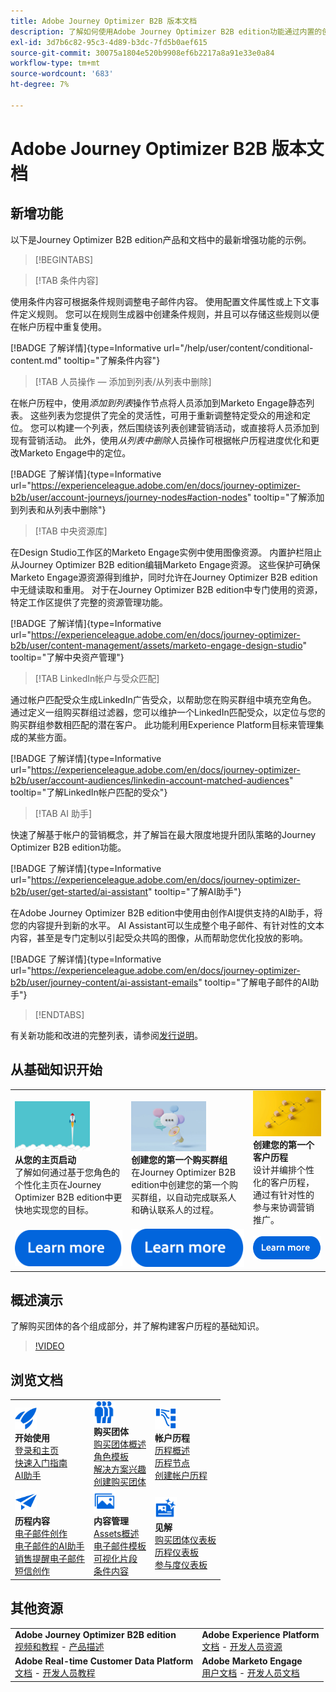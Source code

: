 ```yaml
---
title: Adobe Journey Optimizer B2B 版本文档
description: 了解如何使用Adobe Journey Optimizer B2B edition功能通过内置的创新型人工智能和行业领先的自动化功能编排帐户和购买团体历程。
exl-id: 3d7b6c82-95c3-4d89-b3dc-7fd5b0aef615
source-git-commit: 30075a1804e520b9908ef6b2217a8a91e33e0a84
workflow-type: tm+mt
source-wordcount: '683'
ht-degree: 7%

---
```


# Adobe Journey Optimizer B2B 版本文档

## 新增功能

以下是Journey Optimizer B2B edition产品和文档中的最新增强功能的示例。

>[!BEGINTABS]

>[!TAB 条件内容]

使用条件内容可根据条件规则调整电子邮件内容。 使用配置文件属性或上下文事件定义规则。 您可以在规则生成器中创建条件规则，并且可以存储这些规则以便在帐户历程中重复使用。

[!BADGE 了解详情]{type=Informative url="/help/user/content/conditional-content.md" tooltip="了解条件内容"}

>[!TAB 人员操作 — 添加到列表/从列表中删除]

在帐户历程中，使用&#x200B;_添加到列表_&#x200B;操作节点将人员添加到Marketo Engage静态列表。 这些列表为您提供了完全的灵活性，可用于重新调整特定受众的用途和定位。 您可以构建一个列表，然后围绕该列表创建营销活动，或直接将人员添加到现有营销活动。 此外，使用&#x200B;_从列表中删除_&#x200B;人员操作可根据帐户历程进度优化和更改Marketo Engage中的定位。

[!BADGE 了解详情]{type=Informative url="https://experienceleague.adobe.com/en/docs/journey-optimizer-b2b/user/account-journeys/journey-nodes#action-nodes" tooltip="了解添加到列表和从列表中删除"}

>[!TAB 中央资源库]

在Design Studio工作区的Marketo Engage实例中使用图像资源。 内置护栏阻止从Journey Optimizer B2B edition编辑Marketo Engage资源。 这些保护可确保Marketo Engage源资源得到维护，同时允许在Journey Optimizer B2B edition中无缝读取和重用。 对于在Journey Optimizer B2B edition中专门使用的资源，特定工作区提供了完整的资源管理功能。

[!BADGE 了解详情]{type=Informative url="https://experienceleague.adobe.com/en/docs/journey-optimizer-b2b/user/content-management/assets/marketo-engage-design-studio" tooltip="了解中央资产管理"}

>[!TAB LinkedIn帐户与受众匹配]

通过帐户匹配受众生成LinkedIn广告受众，以帮助您在购买群组中填充空角色。 通过定义一组购买群组过滤器，您可以维护一个LinkedIn匹配受众，以定位与您的购买群组参数相匹配的潜在客户。 此功能利用Experience Platform目标来管理集成的某些方面。

[!BADGE 了解详情]{type=Informative url="https://experienceleague.adobe.com/en/docs/journey-optimizer-b2b/user/account-audiences/linkedin-account-matched-audiences" tooltip="了解LinkedIn帐户匹配的受众"}

>[!TAB AI 助手]

快速了解基于帐户的营销概念，并了解旨在最大限度地提升团队策略的Journey Optimizer B2B edition功能。

[!BADGE 了解详情]{type=Informative url="https://experienceleague.adobe.com/en/docs/journey-optimizer-b2b/user/get-started/ai-assistant" tooltip="了解AI助手"}

在Adobe Journey Optimizer B2B edition中使用由创作AI提供支持的AI助手，将您的内容提升到新的水平。 AI Assistant可以生成整个电子邮件、有针对性的文本内容，甚至是专门定制以引起受众共鸣的图像，从而帮助您优化投放的影响。

[!BADGE 了解详情]{type=Informative url="https://experienceleague.adobe.com/en/docs/journey-optimizer-b2b/user/journey-content/ai-assistant-emails" tooltip="了解电子邮件的AI助手"}

>[!ENDTABS]

有关新功能和改进的完整列表，请参阅[发行说明](../user/release-notes/release-notes.md)。<!-- Stay up-to-date with the latest changes in our documentation by visiting the [documentation updates page](using/rn/documentation-updates.md).-->

## 从基础知识开始

<table style="table-layout:fixed">
  <tr style="border: 0;">
    <td>
    <a href="home-page.md"><img width="120px" src="./assets/launch.png" alt="产品使用情况发布"></a>
    <div><strong>从您的主页启动</strong><br/>了解如何通过基于您角色的个性化主页在Journey Optimizer B2B edition中更快地实现您的目标。</div>
    </td>
      <td>
    <a href="buying-groups/buying-groups-overview.md"><img width="120px" src="./assets/communication.png" alt="购买群组"></a>
    <div><strong>创建您的第一个购买群组</strong><br/>在Journey Optimizer B2B edition中创建您的第一个购买群组，以自动完成联系人和确认联系人的过程。</div>
    </td>
    <td>
    <a href="journeys/journey-overview.md"><img width="120px" src="./assets/flow.png" alt="帐户历程"></a>
    <div><strong>创建您的第一个客户历程</strong><br/>设计并编排个性化的客户历程，通过有针对性的参与来协调营销推广。 
    </div>
    </td>
  </tr>
  <tr style="border: 0;">
    <td align="center"><a href="home-page.md"><img src="../assets/learn-more.svg" alt="了解详情"></a></td>
    <td align="center"><a href="buying-groups/buying-groups-overview.md"><img src="../assets/learn-more.svg" alt="了解详情"></a></td>
    <td align="center"><a href="journeys/journey-overview.md"><img src="../assets/learn-more.svg" alt="了解详情"></a></td>
    </tr>
</table>

## 概述演示

了解购买团体的各个组成部分，并了解构建客户历程的基础知识。

>[!VIDEO](https://video.tv.adobe.com/v/3432054?quality=12)

## 浏览文档

<table style="table-layout:auto">
  <tr style="border: 0;">
    <td>
      <img src="../assets/do-not-localize/icon-quick-start.svg" width="35px" alt="快速入门"><br/>
      <strong>开始使用</strong><br/><a href="home-page.md">登录和主页</a><br/><a href="./start/get-started.md">快速入门指南</a> <br/><a href="./start/ai-assistant.md">AI助手</a>
    </td>
    <!--
    <td>
      <img src="../assets/do-not-localize/icon-configure.svg" width="35px"><br/>
      <strong>Configuration<br/>administration</strong><br/><a href="using/configuration/channel-surfaces.md">Channel surfaces</a> - <a href="using/configuration/about-data-sources-events-actions.md">Configure journeys</a>  - <a href="using/administration/permissions-overview.md">Access control</a> - <a href="using/administration/sandboxes.md">Sandboxes management</a>
    </td> -->
    <td>
      <img src="../assets/do-not-localize/icon_audience.svg" width="35px" alt="购买群组"><br/>
      <strong>购买团体</strong><br/><a href="./buying-groups/buying-groups-overview.md">购买团体概述</a><br/><a href="./buying-groups/buying-groups-role-templates.md">角色模板</a><br/><a href="./buying-groups/solution-interests.md">解决方案兴趣</a><br/><a href="./buying-groups/buying-groups-create.md">创建购买团体</a>
    </td>
    <td>
      <img src="../assets/do-not-localize/icon-paths.svg" width="35px" alt="帐户历程"><br/>
      <strong>帐户历程</strong><br/><a href="./journeys/journey-overview.md">历程概述</a><br/><a href="./journeys/journey-nodes.md">历程节点</a><br/><a href="./journeys/journey-overview.md#create-an-account-journey">创建帐户历程</a>
    </td>
  </tr>
  <tr style="border: 0;">
    <td>
      <img src="../assets/do-not-localize/icon-campaign.svg" width="35px" alt="历程内容"><br/>
      <strong>历程内容</strong><br/><a href="./content/email-authoring.md">电子邮件创作</a><br/><a href="./content/ai-assistant-emails.md">电子邮件的AI助手</a><br/><a href="./content/sales-alert-email.md">销售提醒电子邮件</a><br/><a href="./content/sms-authoring.md">短信创作</a>
    </td>
        <td>
      <img src="../assets/do-not-localize/icon_assets.svg" width="35px" alt="内容管理"><br/>
      <strong>内容管理</strong><br/><a href="./content/assets-overview.md">Assets概述</a><br/><a href="./content/email-templates.md">电子邮件模板</a><br/><a href="./content/fragments.md">可视化片段</a><br/><a href="./content/conditional-content.md">条件内容</a>
    </td>
    <td>
      <img src="../assets/do-not-localize/icon-offer.svg" width="35px" alt="洞察信息和功能板"><br/>
      <strong>见解</strong><br/><a href="./dashboards/buying-groups-dashboard.md">购买团体仪表板</a><br/><a href="./dashboards/journeys-dashboard.md">历程仪表板</a><br/><a href="./dashboards/engagement-dashboard.md">参与度仪表板</a>
    </td>

</tr>
</table>

## 其他资源

<table style="table-layout:fixed"><tr style="border: 0;">
<tr><td><strong>Adobe Journey Optimizer B2B edition</strong><br/>
<a href="https://experienceleague.adobe.com/en/docs/journey-optimizer-b2b-learn/tutorials/overview" target="_blank">视频和教程</a> - <a href="https://helpx.adobe.com/legal/product-descriptions/adobe-journey-optimizer-b2b.html" target="_blank">产品描述</a> <!-- - <a href="https://www.adobe.com/content/dam/cc/en/security/pdfs/AJO_SecurityOverview.pdf" target="_blank">Security overview (PDF)</a> - <a href="https://developer.adobe.com/journey-optimizer-apis/" target="_blank">APIs reference</a> - <a href="https://experienceleague.adobe.com/tools/ajo-schemas/schema-dictionary.html" target="_blank">Journey Optimizer Schema Dictionary</a> -->
</td>
<td><strong>Adobe Experience Platform</strong><br/>
<a href="https://experienceleague.adobe.com/en/docs/experience-platform/landing/home" target="_blank">文档</a> - <a href="https://business.adobe.com/products/experience-platform/documentation-and-developer-resources.html" target="_blank">开发人员资源</a>
</td></tr>
<tr><td><strong>Adobe Real-time Customer Data Platform</strong><br/>
<a href="https://experienceleague.adobe.com/zh-hans/docs/experience-platform/rtcdp/home" target="_blank">文档</a> - <a href="https://experienceleague.adobe.com/en/docs/platform-learn/getting-started-for-data-architects-and-data-engineers/overview" target="_blank">开发人员教程</a>
</td><td><strong>Adobe Marketo Engage</strong><br/>
<a href="https://experienceleague.adobe.com/zh-hans/docs/marketo/using/home" target="_blank">用户文档</a> - <a href="https://experienceleague.adobe.com/en/docs/marketo-developer/marketo/home" target="_blank">开发人员文档</a>
</td>
</tr></table>

